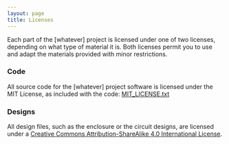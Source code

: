 ```yaml
---
layout: page
title: Licenses
---
```


Each part of the [whatever] project is licensed under one of two licenses, depending on what type of material it is.
Both licenses permit you to use and adapt the materials provided with minor restrictions.

### Code

All source code for the [whatever] project software is licensed under the MIT License, as included with the code: [MIT_LICENSE.txt](https://www.github.com/liffiton/whatever/blob/master/MIT_LICENSE.txt)

### Designs

All design files, such as the enclosure or the circuit designs, are licensed under a <a rel="license" href="http://creativecommons.org/licenses/by-sa/4.0/">Creative Commons Attribution-ShareAlike 4.0 International License</a>.

